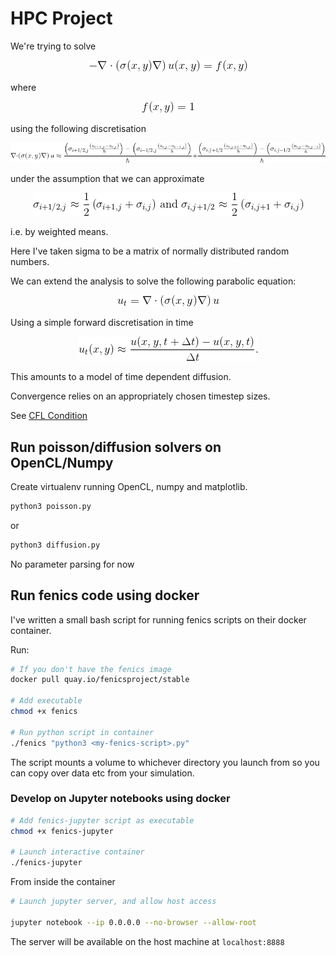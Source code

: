 # HPC Project

We're trying to solve 

<p align="center">
    <img src="static/eq1.gif" alt="poisson-eq">
</p>

where 


<p align="center">
    <img src="static/eq2.gif" alt="rhs">
</p>

using the following discretisation

<p align="center">
    <img src="static/eq3.gif" alt="discretisation">
</p>

under the assumption that we can approximate

<p align="center">
    <img src="static/eq4.gif" alt="sigma">
</p>

i.e. by weighted means.

Here I've taken sigma to be a matrix of normally
distributed random numbers.


We can extend the analysis to solve the following parabolic equation:

<p align="center">
    <img src="static/parabolic.gif" alt="parabolic">
</p>

Using a simple forward discretisation in time

<p align="center">
    <img src="static/forward_time.gif" alt="time_disc">
</p>

This amounts to a model of time dependent diffusion.

Convergence relies on an appropriately chosen timestep sizes.

See [CFL Condition](https://en.wikipedia.org/wiki/Courant%E2%80%93Friedrichs%E2%80%93Lewy_condition)

## Run poisson/diffusion solvers on OpenCL/Numpy

Create virtualenv running OpenCL, numpy and matplotlib.

```bash
python3 poisson.py
```

or 

```bash
python3 diffusion.py
```

No parameter parsing for now

## Run fenics code using docker

I've written a small bash script for running fenics scripts on their
docker container.

Run:

```bash
# If you don't have the fenics image
docker pull quay.io/fenicsproject/stable

# Add executable
chmod +x fenics

# Run python script in container
./fenics "python3 <my-fenics-script>.py"
```

The script mounts a volume to whichever directory you launch from
so you can copy over data etc from your simulation.

### Develop on Jupyter notebooks using docker

```bash
# Add fenics-jupyter script as executable
chmod +x fenics-jupyter

# Launch interactive container
./fenics-jupyter
```

From inside the container

```bash
# Launch jupyter server, and allow host access

jupyter notebook --ip 0.0.0.0 --no-browser --allow-root
```

The server will be available on the host machine at `localhost:8888`